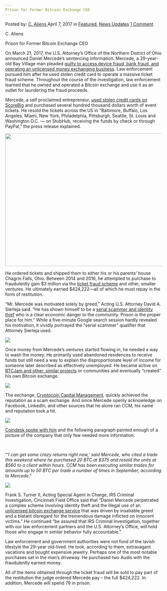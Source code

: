 ```yaml
---
Prison for Former Bitcoin Exchange CEO
---
```

<article class="post-listing post-19048 post type-post status-publish format-standard has-post-thumbnail hentry  tag-bitcoin tag-ceo tag-exchange tag-prison">
    <div class="post-inner">
        <span>Posted by: <a href="https://www.deepdotweb.com/author/caliens/" title="">C. Aliens </a></span>
    <span>April 7, 2017</span>
    <span>in <a href="https://www.deepdotweb.com/category/deepdot-news/" rel="category tag">Featured</a>, <a href="https://www.deepdotweb.com/category/news-updates/" rel="category tag">News Updates</a></span>
    <span><a href="https://www.deepdotweb.com/2017/04/07/prison-former-bitcoin-exchange-ceo/#comments">1 Comment</a></span>
    </p>
    <div class="clear"></div>
    <div class="entry">
    <p>C. Aliens</p>
    <p>Prison for Former Bitcoin Exchange CEO</p>
    <p>On March 21, 2017, the U.S. Attorney’s Office of the Northern District of Ohio announced Daniel Mercede’s sentencing information. Mercede, a 29-year-old Bay Village man pleaded <a href="https://www.justice.gov/usao-ndoh/pr/bay-village-man-sentenced-more-six-years-prison-420000-fraud-involving-concert-tickets">guilty to access device fraud, bank fraud, and operating an unlicensed money exchanging business</a>. Law enforcement pursued him after he used stolen credit card to operate a massive ticket fraud scheme. Throughout the course of the investigation, law enforcement learned that he owned and operated a Bitcoin exchange and use it as an outlet for laundering the fraud proceeds.</p>
    <p>Mercede, a self proclaimed entrepreneur, <a href="http://www.cleveland.com/court-justice/index.ssf/2016/05/feds_bay_village_entrepreneur.html">used stolen credit cards on ScoreBig</a> and purchased several hundred thousand dollars worth of event tickets. He resold the tickets across the US in “Baltimore, Buffalo, Los Angeles, Miami, New York, Philadelphia, Pittsburgh, Seattle, St. Louis and Washington D.C. &#8212; on StubHub, receiving the funds by check or through PayPal,” the press release explained.</p>
    <p><img class="wp-image-19056 aligncenter" src="/imgs/2017/04/word-image-14.png" width="671" height="426" srcset="/imgs/2017/04/word-image-14.png 936w, /imgs/2017/04/word-image-14-300x190.png 300w" sizes="(max-width: 671px) 100vw, 671px" /></p>
    <p>He ordered tickets and shipped them to either his or his parents’ house Chagrin Falls, Ohio. Between 2014 and 2016, he attempted to purchase to fraudulently gain $3 million via the <a href="https://www.deepdotweb.com/2017/02/17/darknet-vendors-flooding-uk-fraudulent-train-tickets/">ticket fraud scheme</a> and other, smaller ventures. He ultimately earned $424,222—all of which he must repay in the form of restitution.</p>
    <p>“Mr. Mercede was motivated solely by greed,” Acting U.S. Attorney David A. Sierleja said. “He has shown himself to be a <a href="https://www.deepdotweb.com/tag/fraud/">serial scammer and identity thief</a> who is a clear economic danger to the community. Prison is the proper place for him.” While a five-minute Google search session hardly revealed his motivation, it vividly portrayed the “serial scammer” qualifier that Attorney Sierleja used.</p>
    <p><img class="wp-image-19057 aligncenter" src="/imgs/2017/04/word-image-15.png" srcset="/imgs/2017/04/word-image-15.png 859w, /imgs/2017/04/word-image-15-300x149.png 300w" sizes="(max-width: 859px) 100vw, 859px" /></p>
    <p>Once money from Mercede’s ventures started flowing in, he needed a way to wash the money. He primarily used abandoned residences to receive funds but still need a way to explain the disproportionate level of income for someone later described as effectively unemployed. He became active on <a href="https://www.deepdotweb.com/2016/12/21/earn-interest-bitcoin-p2p-lending-btcjam/">BTCJam and other, similar projects</a> or communities and eventually “created” his own Bitcoin exchange.</p>
    <p><img class="wp-image-19058 aligncenter" src="/imgs/2017/04/word-image-16.png" srcset="/imgs/2017/04/word-image-16.png 982w, /imgs/2017/04/word-image-16-300x157.png 300w" sizes="(max-width: 982px) 100vw, 982px" /></p>
    <p>The exchange, <a href="https://www.linkedin.com/company/cryptocoin-capital-management">Cryptocoin Capital Management</a>, quickly achieved the reputation as a scam exchange. And since Mercede openly acknowledge on Facebook, LinkedIn, and other sources that he alone ran CCM, his name and reputation took a hit.</p>
    <p><img class="wp-image-19059 aligncenter" src="/imgs/2017/04/word-image-17.png" srcset="/imgs/2017/04/word-image-17.png 884w, /imgs/2017/04/word-image-17-300x108.png 300w" sizes="(max-width: 884px) 100vw, 884px" /></p>
    <p><a href="http://www.coindesk.com/predicting-bitcoins-next-price-rise/">Coindesk spoke with him</a> and the following paragraph painted enough of a picture of the company that only few needed more information.</p>
    <p>&nbsp;</p>
    <p>“‘<em>I can get some crazy returns right now,’ said Mercede, who cited a trade this weekend where he purchased 20 BTC at $375 and resold the units at $560 to a client within hours. CCM has been executing similar trades for amounts up to 50 BTC per trade a number of times in September, according to Mercede</em>.”</p>
    <p><img class="wp-image-19060 aligncenter" src="/imgs/2017/04/word-image-18.png" srcset="/imgs/2017/04/word-image-18.png 937w, /imgs/2017/04/word-image-18-300x137.png 300w, /imgs/2017/04/word-image-18-272x125.png 272w" sizes="(max-width: 937px) 100vw, 937px" /></p>
    <p>Frank S. Turner II, Acting Special Agent in Charge, IRS Criminal Investigation, Cincinnati Field Office said that “Daniel Mercede perpetrated a complex scheme involving identity theft and the illegal use of an <a href="https://www.deepdotweb.com/tag/bitcoin/">unlicensed bitcoin exchange service</a> that was driven by insatiable greed and a blatant disregard for the tremendous damage inflicted on innocent victims.” He continued “be assured that IRS Criminal Investigation, together with our law enforcement partners and the U.S. Attorney&#8217;s Office, will hold those who engage in similar behavior fully accountable.”</p>
    <p>Law enforcement and government authorities were not fond of the lavish lifestyle the 29-year old-lived. He took, according to them, extravagant vacations and bought expensive jewelry. Perhaps one of the most notable purchases sat in the man&#8217;s driveway. He purchased two Audis with the fraudulently earned money.</p>
    <p>All of the items obtained through the ticket fraud will be sold to pay part of the restitution the judge ordered Mercede pay – the full $424,222. In addition, Mercede will spend 79 in prison.</p>
    <p>&nbsp;</p>
    </div>
    <span style="display:none"><a href="https://www.deepdotweb.com/tag/bitcoin/" rel="tag">bitcoin</a> <a href="https://www.deepdotweb.com/tag/ceo/" rel="tag">ceo</a> <a href="https://www.deepdotweb.com/tag/exchange/" rel="tag">exchange</a> <a href="https://www.deepdotweb.com/tag/prison/" rel="tag">prison</a></span> <span style="display:none" class="updated">2017-04-07</span>
    <div style="display:none" class="vcard author" itemprop="author" itemscope itemtype="http://schema.org/Person"><strong class="fn" itemprop="name"><a href="https://www.deepdotweb.com/author/caliens/" title="Posts by C. Aliens" rel="author">C. Aliens</a></strong></div>
    </div>
</article>

